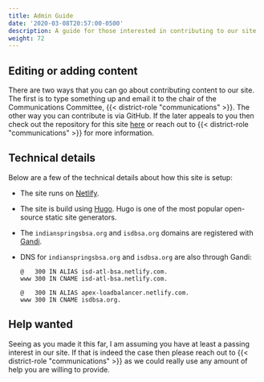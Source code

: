 ```yaml
---
title: Admin Guide
date: '2020-03-08T20:57:00-0500'
description: A guide for those interested in contributing to our site
weight: 72
---
```

## Editing or adding content

There are two ways that you can go about contributing content to our site. The first is to type something up and email it to the chair of the Communications Committee, {{< district-role "communications" >}}. The other way you can contribute is via GitHub. If the later appeals to you then check out the repository for this site [here](https://github.com/genebean/indiansprings-hugo/) or reach out to {{< district-role "communications" >}} for more information.

## Technical details

Below are a few of the technical details about how this site is setup:

* The site runs on [Netlify](https://www.netlify.com).
* The site is build using [Hugo](https://gohugo.io/). Hugo is one of the most popular open-source static site generators.
* The `indianspringsbsa.org` and `isdbsa.org` domains are registered with [Gandi](https://www.gandi.net).
* DNS for `indianspringsbsa.org` and `isdbsa.org` are also through Gandi:

  ```plain
  @   300 IN ALIAS isd-atl-bsa.netlify.com.
  www 300 IN CNAME isd-atl-bsa.netlify.com.

  @   300 IN ALIAS apex-loadbalancer.netlify.com.
  www 300 IN CNAME isdbsa.org.
  ```

## Help wanted

Seeing as you made it this far, I am assuming you have at least a passing interest in our site. If that is indeed the case then please reach out to {{< district-role "communications" >}} as we could really use any amount of help you are willing to provide.
